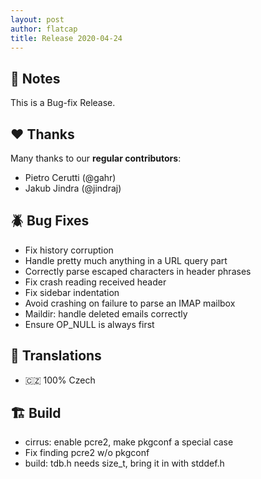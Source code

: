 ```yaml
---
layout: post
author: flatcap
title: Release 2020-04-24
---
```


## :book: Notes

This is a Bug-fix Release.

## :heart: Thanks

Many thanks to our **regular contributors**:

- Pietro Cerutti (@gahr)
- Jakub Jindra (@jindraj)

## :beetle: Bug Fixes

- Fix history corruption
- Handle pretty much anything in a URL query part
- Correctly parse escaped characters in header phrases
- Fix crash reading received header
- Fix sidebar indentation
- Avoid crashing on failure to parse an IMAP mailbox
- Maildir: handle deleted emails correctly
- Ensure OP_NULL is always first

## :black_flag: Translations

- :czech_republic: 100% Czech

## :building_construction: Build

- cirrus: enable pcre2, make pkgconf a special case
- Fix finding pcre2 w/o pkgconf
- build: tdb.h needs size_t, bring it in with stddef.h
